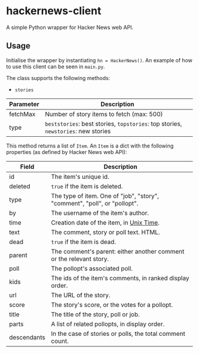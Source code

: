 # hackernews-client
A simple Python wrapper for Hacker News web API.

## Usage
Initialise the wrapper by instantiating `hn = HackerNews()`. An example of how to use this client can be seen in `main.py`.

The class supports the following methods:

- `stories`

Parameter | Description
----------|------------
fetchMax | Number of story items to fetch (max: 500)
type | `beststories`: best stories, `topstories`: top stories, `newstories`: new stories

This method returns a list of `Item`. An `Item` is a dict with the following properties (as defined by Hacker News web API):

Field | Description
------|------------
id | The item's unique id.
deleted | `true` if the item is deleted.
type | The type of item. One of "job", "story", "comment", "poll", or "pollopt".
by | The username of the item's author.
time | Creation date of the item, in [Unix Time](http://en.wikipedia.org/wiki/Unix_time).
text | The comment, story or poll text. HTML.
dead | `true` if the item is dead.
parent | The comment's parent: either another comment or the relevant story.
poll | The pollopt's associated poll.
kids | The ids of the item's comments, in ranked display order.
url | The URL of the story.
score | The story's score, or the votes for a pollopt.
title | The title of the story, poll or job.
parts | A list of related pollopts, in display order.
descendants | In the case of stories or polls, the total comment count.